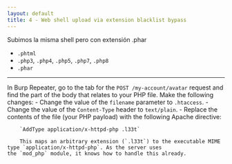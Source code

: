 ```yaml
---
layout: default
title: 4 - Web shell upload via extension blacklist bypass
---
```

Subimos la misma shell pero con extensión .phar 

- `.phtml`
- `.php3`, `.php4`, `.php5`, `.php7`, `.php8`
- `.phar`

___

In Burp Repeater, go to the tab for the `POST /my-account/avatar` request and find the part of the body that relates to your PHP file. Make the following changes:
    - Change the value of the `filename` parameter to `.htaccess`.
    - Change the value of the `Content-Type` header to `text/plain`.
    - Replace the contents of the file (your PHP payload) with the following Apache directive:
        
        `AddType application/x-httpd-php .l33t`
        
        This maps an arbitrary extension (`.l33t`) to the executable MIME type `application/x-httpd-php`. As the server uses the `mod_php` module, it knows how to handle this already.



